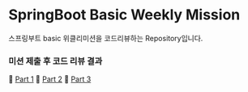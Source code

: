 # SpringBoot Basic Weekly Mission
스프링부트 basic 위클리미션을 코드리뷰하는 Repository입니다.

### 미션 제출 후 코드 리뷰 결과
📌 [Part 1](https://github.com/prgrms-be-devcourse/springboot-basic/pull/648)
📌 [Part 2](https://github.com/prgrms-be-devcourse/springboot-basic/pull/724)
📌 [Part 3](https://github.com/prgrms-be-devcourse/springboot-basic/pull/765)
